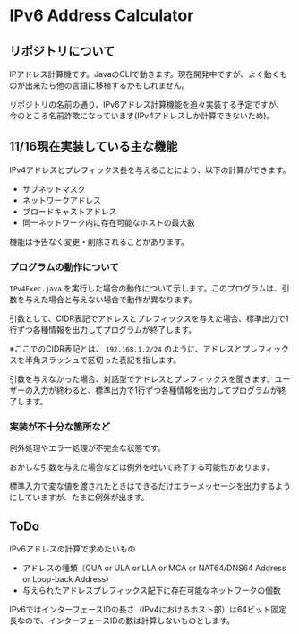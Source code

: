 # IPv6 Address Calculator

## リポジトリについて

IPアドレス計算機です。JavaのCLIで動きます。現在開発中ですが、よく動くものが出来たら他の言語に移植するかもしれません。

リポジトリの名前の通り、IPv6アドレス計算機能を追々実装する予定ですが、今のところ名前詐欺になっています(IPv4アドレスしか計算できないため)。

## 11/16現在実装している主な機能
IPv4アドレスとプレフィックス長を与えることにより、以下の計算ができます。

* サブネットマスク
* ネットワークアドレス
* ブロードキャストアドレス
* 同一ネットワーク内に存在可能なホストの最大数

機能は予告なく変更・削除されることがあります。

### プログラムの動作について
`IPv4Exec.java` を実行した場合の動作について示します。このプログラムは、引数を与えた場合と与えない場合で動作が異なります。

引数として、CIDR表記でアドレスとプレフィックスを与えた場合、標準出力で1行ずつ各種情報を出力してプログラムが終了します。

※ここでのCIDR表記とは、 `192.168.1.2/24` のように、アドレスとプレフィックスを半角スラッシュで区切った表記を指します。

引数を与えなかった場合、対話型でアドレスとプレフィックスを聞きます。ユーザーの入力が終わると、標準出力で1行ずつ各種情報を出力してプログラムが終了します。

### 実装が不十分な箇所など
例外処理やエラー処理が不完全な状態です。

おかしな引数を与えた場合などは例外を吐いて終了する可能性があります。

標準入力で変な値を渡されたときはできるだけエラーメッセージを出力するようにしていますが、たまに例外が出ます。

## ToDo

IPv6アドレスの計算で求めたいもの

* アドレスの種類（GUA or ULA or LLA or MCA or NAT64/DNS64 Address or Loop-back Address）
* 与えられたアドレスプレフィックス配下に存在可能なネットワークの個数

IPv6ではインターフェースIDの長さ（IPv4におけるホスト部）は64ビット固定長なので、インターフェースIDの数は計算しないものとします。